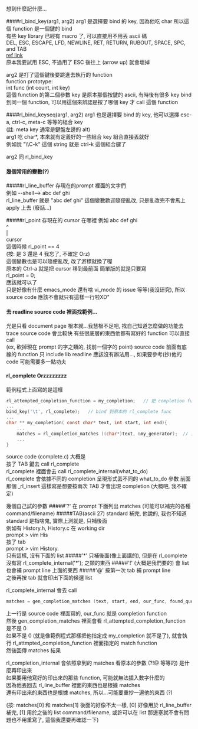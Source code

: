 想到什麼記什麼...

####rl\_bind\_key(arg1, arg2)
arg1 是選擇要 bind 的 key, 因為他吃 char 所以這個 function 是一個鍵的 bind  
有些 key library 已經有 macro 了, 可以直接用不用丟 ascii 碼  
DEL, ESC, ESCAPE, LFD, NEWLINE, RET, RETURN, RUBOUT, SPACE, SPC, and TAB  
[ref link](https://cnswww.cns.cwru.edu/php/chet/readline/readline.html)  
原本我要試用 ESC, 不過用了 ESC 後往上 (arrow up) 就會壞掉  

arg2 是打了這個鍵後要跳進去執行的 function  
function prototype:  
int func (int count, int key)  
這個 function 的第二個參數 key 是原本那個按鍵的 ascii, 有時後有很多 key bind 到同一個 function,
可以用這個來辨認是按了哪個 key 才 call 這個 function

####rl\_bind\_keyseq(arg1, arg2)
arg1 也是選擇要 bind 的 key, 他可以選擇 esc-a, ctrl-c, meta-c 等等的組合 key  
(註: meta key 通常是鍵盤左邊的 alt)  
arg1 吃 char\*, 本來就有定義好的一些組合 key 組合直接丟就好  
例如說 "\\\\C-k" 這個 string 就是 ctrl-k 這個組合鍵了

arg2 同 rl\_bind\_key

#### 幾個常用的變數(?)
#####rl\_line\_buffer
存現在的prompt 裡面的文字們  
例如 --shell--> abc def ghi  
rl\_line\_buffer 就是 "abc def ghi"
這個變數歡迎隨便亂改, 只是亂改完不會馬上 apply 上去 (廢話...)

#####rl\_point
存現在的 cursor 在哪裡
例如
abc def ghi  
   ^  
   |  
cursor  
這個時候 rl\_point == 4  
(按: 是 3 還是 4 我忘了, 不確定 Orz)  
這個變數也是可以隨便亂改, 改了游標就換了喔  
原本的 Ctrl-a 就是把 cursor 移到最前面
簡單版的就是只要寫  
rl\_point = 0;  
應該就可以了  
只是好像有什麼 emacs\_mode 還有啥 vi\_mode 的 issue 等等(我沒研究), 所以 source code 應該不會就只有這樣一行啦XD"

#### 去 readline source code 裡面找範例...
光是只看 document page 根本就...我慧根不足吧, 找自己知道怎麼做的功能去 trace source code 會比較快
有些很底層的東西他都有寫好的 function 可以直接 call  
(ex, 砍掉現在 prompt 的字之類的, 找前一個字的 point)
source code 前面有底線的 function 只 include lib readline 應該沒有辦法用..., 如果要參考(抄)他的 code 可能需要多一點功夫

#### rl\_complete Orzzzzzzzz
範例程式上面寫的是這樣  
```C
rl_attempted_completion_function = my_completion;   // 把 completion func 改成自己寫的
...
bind_key('\t', rl_complete);   // bind 到原本的 rl_complete func
...
char ** my_completion( const char* text, int start, int end){
	...
	matches = rl_completion_matches ((char*)text, &my_generator);  // 自己生成的 match list 的來源找 my_generator
	...
}
```

source code (complete.c) 大概是  
按了 TAB 鍵去 call rl\_complete  
rl\_complete 裡面會去 call rl\_complete\_internal(what\_to\_do)  
rl\_complete 會依據不同的 completion 呈現形式丟不同的 what\_to\_do 參數
前面那個 \_rl\_insert 這樣寫是想要按兩次 TAB 才會出現 completion (大概吧, 我不確定)

幾個自己試的參數
#####'?'
在 prompt 下面列出 matches (可能可以補完的各種 command/filename)
#####TAB(ascii 27)
standard 補完, 他說的, 我也不知道 standard 是指啥鬼, 實際上測就是, 只補後面  
例如有 History.h, History.c 在 working dir  
prompt > vim His  
按了 tab  
prompt > vim History.  
只有這樣, 沒有下面的 list
#####'\*'
只補後面(像上面講的), 但是在 rl\_complete 沒有寫 rl\_complete\_internal('\*'); 之類的東西
#####'!' (大概是我們要的)
會 list 也會補 prompt line 上面的東西
#####'@'
按第一次 tab 補 prompt line  
之後再按 tab 就會印出下面的候選 list  

rl\_complete\_internal 會去 call
```C
matches = gen_completion_matches (text, start, end, our_func, found_quote, quote_char);
```
上一行是 source code 裡面寫的, our\_func 就是 completion function  
然後 gen\_completion\_matches 裡面會看 rl\_attempted\_completion\_function 是不是 0  
如果不是 0 (就是像範例程式那樣把他指定成 my\_completion 就不是了), 就會執行 rl\_attmpted\_completion\_function 裡面指定的 match function  
然後回傳 matches 結果  

rl\_completion\_internal 會依照拿到的 matches 看原本的參數 (?!@ 等等的) 是什麼再印出來  
如果要用他寫好的印出來的那些 function, 可能就無法插入數字什麼的  
因為他丟回去 rl\_line\_buffer 裡面的東西也是根據 matches  
還有印出來的東西也是根據 matches, 所以...可能要重抄一遍他的東西 (?)  

(按: matches[0] 和 matches[1] 後面的好像不太一樣, [0] 好像用於 rl\_line\_buffer 補完, [1] 用於之後的 list command/filename, 或許可以在 list 那邊塞就不會有問題也不用重寫了, 這個我還要再確認一下)  
